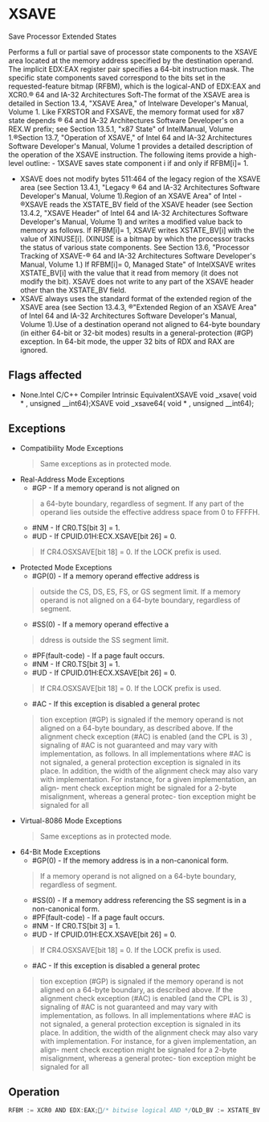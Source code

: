 # XSAVE

Save Processor Extended States

Performs a full or partial save of processor state components to the XSAVE area located at the memory address specified by the destination operand.
The implicit EDX:EAX register pair specifies a 64-bit instruction mask.
The specific state components saved correspond to the bits set in the requested-feature bitmap (RFBM), which is the logical-AND of EDX:EAX and XCR0.® 64 and IA-32 Architectures Soft-The format of the XSAVE area is detailed in Section 13.4, "XSAVE Area," of Intelware Developer's Manual, Volume 1.
Like FXRSTOR and FXSAVE, the memory format used for x87 state depends ® 64 and IA-32 Architectures Software Developer's on a REX.W prefix; see Section 13.5.1, "x87 State" of IntelManual, Volume 1.®Section 13.7, "Operation of XSAVE," of Intel 64 and IA-32 Architectures Software Developer's Manual, Volume 1 provides a detailed description of the operation of the XSAVE instruction.
The following items provide a high-level outline: - 1XSAVE saves state component i if and only if RFBM[i]= 1.
- XSAVE does not modify bytes 511:464 of the legacy region of the XSAVE area (see Section 13.4.1, "Legacy ® 64 and IA-32 Architectures Software Developer's Manual, Volume 1).Region of an XSAVE Area" of Intel - ®XSAVE reads the XSTATE_BV field of the XSAVE header (see Section 13.4.2, "XSAVE Header" of Intel 64 and IA-32 Architectures Software Developer's Manual, Volume 1) and writes a modified value back to memory as follows.
If RFBM[i]= 1, XSAVE writes XSTATE_BV[i] with the value of XINUSE[i].
(XINUSE is a bitmap by which the processor tracks the status of various state components.
See Section 13.6, "Processor Tracking of XSAVE-® 64 and IA-32 Architectures Software Developer's Manual, Volume 1.) If RFBM[i]= 0, Managed State" of IntelXSAVE writes XSTATE_BV[i] with the value that it read from memory (it does not modify the bit).
XSAVE does not write to any part of the XSAVE header other than the XSTATE_BV field.
- XSAVE always uses the standard format of the extended region of the XSAVE area (see Section 13.4.3, ®"Extended Region of an XSAVE Area" of Intel 64 and IA-32 Architectures Software Developer's Manual, Volume 1).Use of a destination operand not aligned to 64-byte boundary (in either 64-bit or 32-bit modes) results in a general-protection (#GP) exception.
In 64-bit mode, the upper 32 bits of RDX and RAX are ignored.

## Flags affected

- None.Intel C/C++ Compiler Intrinsic EquivalentXSAVE void _xsave( void * , unsigned __int64);XSAVE void _xsave64( void * , unsigned __int64);

## Exceptions

- Compatibility Mode Exceptions
  > Same exceptions as in protected mode.
- Real-Address Mode Exceptions
  - #GP - If a memory operand is not aligned on
  > a 64-byte boundary, regardless of segment.
  > If any part of the operand lies outside 
  > the effective address space from 0 to FFFFH.
  - #NM - If CR0.TS[bit 3] = 1.
  - #UD - If CPUID.01H:ECX.XSAVE[bit 26] = 0.
  > If CR4.OSXSAVE[bit 18] = 0.
  > If the LOCK prefix is used.
- Protected Mode Exceptions
  - #GP(0) - If a memory operand effective address is
  > outside the CS, DS, ES, FS, or GS segment limit.
  > If a memory operand is not aligned on 
  > a 64-byte boundary, regardless of segment.
  - #SS(0) - If a memory operand effective a
  > ddress is outside the SS segment limit.
  - #PF(fault-code) - If a page fault occurs.
  - #NM - If CR0.TS[bit 3] = 1.
  - #UD - If CPUID.01H:ECX.XSAVE[bit 26] = 0.
  > If CR4.OSXSAVE[bit 18] = 0.
  > If the LOCK prefix is used.
  - #AC - If this exception is disabled a general protec
  > tion exception (#GP) is signaled if the memory 
  > operand is not aligned on a 64-byte boundary, 
  > as described above. If the alignment check 
  > exception (#AC) is enabled (and the CPL is 3)
  > , signaling of #AC is not guaranteed and may 
  > vary with implementation, as follows. In all implementations where #AC is not signaled, a 
  > general protection exception is signaled in its 
  > place. In addition, the width of the alignment 
  > check may also vary with implementation. For instance, for a given implementation, an align-
  > ment check exception might be signaled for a 2-byte misalignment, whereas a general protec-
  > tion exception might be signaled for all 
- Virtual-8086 Mode Exceptions
  > Same exceptions as in protected mode.
- 64-Bit Mode Exceptions
  - #GP(0) - If the memory address is in a non-canonical form.
  > If a memory operand is not aligned on 
  > a 64-byte boundary, regardless of segment.
  - #SS(0) - If a memory address referencing the SS segment is in a non-canonical form.
  - #PF(fault-code) - If a page fault occurs.
  - #NM - If CR0.TS[bit 3] = 1.
  - #UD - If CPUID.01H:ECX.XSAVE[bit 26] = 0.
  > If CR4.OSXSAVE[bit 18] = 0.
  > If the LOCK prefix is used.
  - #AC - If this exception is disabled a general protec
  > tion exception (#GP) is signaled if the memory 
  > operand is not aligned on a 64-byte boundary, 
  > as described above. If the alignment check 
  > exception (#AC) is enabled (and the CPL is 3)
  > , signaling of #AC is not guaranteed and may 
  > vary with implementation, as follows. In all implementations where #AC is not signaled, a 
  > general protection exception is signaled in its 
  > place. In addition, the width of the alignment 
  > check may also vary with implementation. For instance, for a given implementation, an align-
  > ment check exception might be signaled for a 2-byte misalignment, whereas a general protec-
  > tion exception might be signaled for all 

## Operation

```C
RFBM := XCR0 AND EDX:EAX;/* bitwise logical AND */OLD_BV := XSTATE_BV field from XSAVE header;IF RFBM[0]= 1THEN store x87 state into legacy region of XSAVE area;FI;IF RFBM[1]= 1THEN store XMM registers into legacy region of XSAVE area; // this step does not save MXCSR or MXCSR_MASKFI;IF RFBM[1]= 1 OR RFBM[2]= 1THEN store MXCSR and MXCSR_MASK into legacy region of XSAVE area;FI;FOR i := 2 TO 62IF RFBM[i] = 1THEN save XSAVE state component i at offset n from base of XSAVE area (n enumerated by CPUID(EAX=0DH,ECX=i):EBX);FI;ENDFOR;XSTATE_BV field in XSAVE header := (OLD_BV AND NOT RFBM) OR (XINUSE AND RFBM);
```
